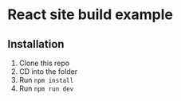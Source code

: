 # React site build example

## Installation
1. Clone this repo
2. CD into the folder
3. Run `npm install`
4. Run `npm run dev`